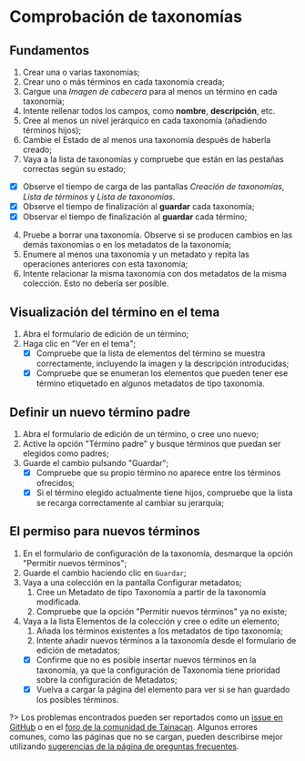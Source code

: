 # Comprobación de taxonomías

## Fundamentos

1. Crear una o varias taxonomías;
2. Crear uno o más términos en cada taxonomía creada;
3. Cargue una _Imagen de cabecera_ para al menos un término en cada taxonomía;
4. Intente rellenar todos los campos, como **nombre**, **descripción**, etc.
5. Cree al menos un nivel jerárquico en cada taxonomía (añadiendo términos hijos);
6. Cambie el Estado de al menos una taxonomía después de haberla creado;
7. Vaya a la lista de taxonomías y compruebe que están en las pestañas correctas según su estado;

- [x] Observe el tiempo de carga de las pantallas _Creación de taxonomías_, _Lista de términos_ y _Lista de taxonomías_.
- [x] Observe el tiempo de finalización al **guardar** cada taxonomía;
- [x] Observar el tiempo de finalización al **guardar** cada término;

4. Pruebe a borrar una taxonomía. Observe si se producen cambios en las demás taxonomías o en los metadatos de la taxonomía;
5. Enumere al menos una taxonomía y un metadato y repita las operaciones anteriores con esta taxonomía;
6. Intente relacionar la misma taxonomía con dos metadatos de la misma colección. Esto no debería ser posible.

## Visualización del término en el tema

1. Abra el formulario de edición de un término;
2. Haga clic en "Ver en el tema";
   - [x] Compruebe que la lista de elementos del término se muestra correctamente, incluyendo la imagen y la descripción introducidas;
   - [x] Compruebe que se enumeran los elementos que pueden tener ese término etiquetado en algunos metadatos de tipo taxonomía.

## Definir un nuevo término padre

1. Abra el formulario de edición de un término, o cree uno nuevo;
2. Active la opción "Término padre" y busque términos que puedan ser elegidos como padres;
3. Guarde el cambio pulsando "Guardar";
   - [x] Compruebe que su propio término no aparece entre los términos ofrecidos;
   - [x] Si el término elegido actualmente tiene hijos, compruebe que la lista se recarga correctamente al cambiar su jerarquía;

## El permiso para nuevos términos

1. En el formulario de configuración de la taxonomía, desmarque la opción "Permitir nuevos términos";
2. Guarde el cambio haciendo clic en `Guardar`;
3. Vaya a una colección en la pantalla Configurar metadatos;
   1. Cree un Metadato de tipo Taxonomía a partir de la taxonomía modificada.
   2. Compruebe que la opción "Permitir nuevos términos" ya no existe;
4. Vaya a la lista Elementos de la colección y cree o edite un elemento;
   1. Añada los términos existentes a los metadatos de tipo taxonomía;
   2. Intente añadir nuevos términos a la taxonomía desde el formulario de edición de metadatos;
   - [x] Confirme que no es posible insertar nuevos términos en la taxonomía, ya que la configuración de Taxonomía tiene prioridad sobre la configuración de Metadatos;
   - [x] Vuelva a cargar la página del elemento para ver si se han guardado los posibles términos.

?> Los problemas encontrados pueden ser reportados como un [issue en GitHub](https://github.com/tainacan/tainacan/issues ":ignore") o en el [foro de la comunidad de Tainacan](https://tainacan.discourse.group ":ignore"). Algunos errores comunes, como las páginas que no se cargan, pueden describirse mejor utilizando [sugerencias de la página de preguntas frecuentes](/es-mx/faq.md#creo-que-encontré-un-error-qué-tengo-que-hacer).
